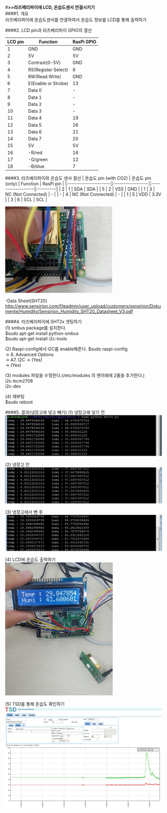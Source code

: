 #**>>라즈베리파이에 LCD, 온습도센서 연결시키기**  
####1. 개요  
라즈베리파이에 온습도센서를 연결하여서 온습도 정보를 LCD를 통해 출력하기

####2. LCD pin과 라즈베리파이 GPIO의 결선  

| LCD pin 	| Function            	| RasPi GPIO 	|
|---------	|---------------------	|------------	|
| 1       	| GND                 	| GND        	|
| 2       	| 5V                  	| 5V         	|
| 3       	| Contrast(0-5V)      	| GND        	|
| 4       	| RS(Register Select) 	| 6          	|
| 5       	| RW(Read Write)      	| GND        	|
| 6       	| E(Enable or Strobe) 	| 13         	|
| 7       	| Data 0              	| -          	|
| 8       	| Data 1              	| -          	|
| 9       	| Data 2              	| -          	|
| 10      	| Data 3              	| -          	|
| 11      	| Data 4              	| 19         	|
| 12      	| Data 5              	| 26         	|
| 13      	| Data 6              	| 21         	|
| 14      	| Data 7              	| 20         	|
| 15      	| 5V                  	| 5V         	|
| 16      	| -R/red              	| 16         	|
| 17      	| -G/green            	| 12         	|
| 18      	| -B/blue             	| 7          	|

####3. 라즈베리파이와 온습도 센서 결선
| 온습도 pin (with CO2) | 온습도 pin (only) |      Function      | RasPi pin |
|:---------------------:|:-----------------:|:------------------:|:---------:|
|           2           |         1         |         SDA        |    SDA    |
|           5           |         2         |         VSS        |    GND    |
|           1           |         3         | NC (Not Connected) |     -     |
|           -           |         4         | NC (Not Connected) |     -     |
|           1           |         5         |         VDD        |    3.3V   |
|           3           |         6         |         SCL        |    SCL    |

![](RefImage/lcd_th_lineconnect.jpg)

-Data Sheet(SHT20)  
http://www.sensirion.com/fileadmin/user_upload/customers/sensirion/Dokumente/Humidity/Sensirion_Humidity_SHT20_Datasheet_V3.pdf

####4. 라즈베리파이에 SHT2x 셋팅하기  
(1) smbus package를 설치한다.  
$sudo apt-get install python-smbus  
$sudo apt-get install i2c-tools  
  
(2) Raspi-config에서 I2C를 enable해준다.
$sudo raspi-config  
-> 8. Advanced Options  
-> A7. I2C
-> (Yes)  
-> (Yes)  
  
(3) modules 파일을 수정한다.(/etc/modules 의 맨아래에 2줄을 추가한다.)  
i2c-bcm2708  
i2c-dev  
  
(4) 재부팅  
$sudo reboot  
  
####5. 결과(냉장고에 넣고 빼기)
(1) 냉장고에 넣기 전  
![](RefImage/temp_humi_1.jpg)
  
(2) 냉장고 안  
![](RefImage/temp_humi_2.jpg)
  
(3) 냉장고에서 뺀 후  
![](RefImage/temp_humi_3.jpg)
  
(4) LCD에 온습도 출력하기  
![](RefImage/lcd_th_result.jpg)
  
(5) TSD를 통해 온습도 확인하기
![](RefImage/temp_humi_tsd.jpg)  
